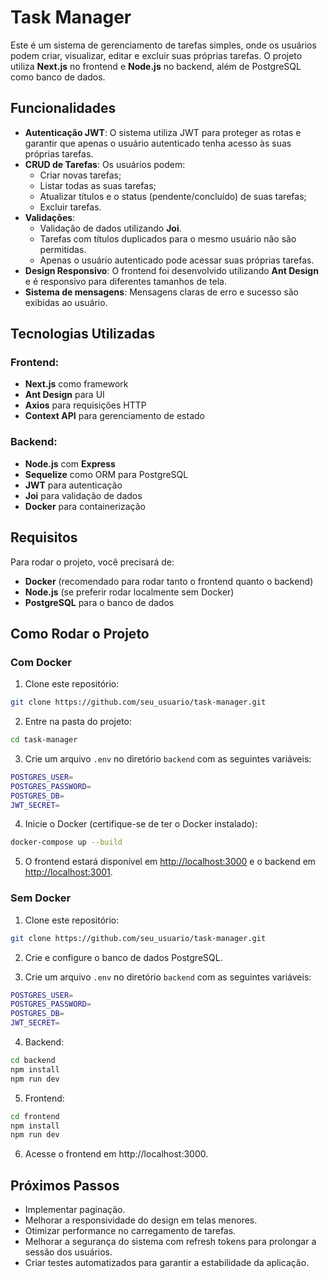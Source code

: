 # Task Manager

Este é um sistema de gerenciamento de tarefas simples, onde os usuários podem criar, visualizar, editar e excluir suas próprias tarefas. O projeto utiliza **Next.js** no frontend e **Node.js** no backend, além de PostgreSQL como banco de dados.

## Funcionalidades

- **Autenticação JWT**: O sistema utiliza JWT para proteger as rotas e garantir que apenas o usuário autenticado tenha acesso às suas próprias tarefas.
- **CRUD de Tarefas**: Os usuários podem:
  - Criar novas tarefas;
  - Listar todas as suas tarefas;
  - Atualizar títulos e o status (pendente/concluído) de suas tarefas;
  - Excluir tarefas.
- **Validações**: 
  - Validação de dados utilizando **Joi**.
  - Tarefas com títulos duplicados para o mesmo usuário não são permitidas.
  - Apenas o usuário autenticado pode acessar suas próprias tarefas.
- **Design Responsivo**: O frontend foi desenvolvido utilizando **Ant Design** e é responsivo para diferentes tamanhos de tela.
- **Sistema de mensagens**: Mensagens claras de erro e sucesso são exibidas ao usuário.

## Tecnologias Utilizadas

### Frontend:
- **Next.js** como framework 
- **Ant Design** para UI
- **Axios** para requisições HTTP
- **Context API** para gerenciamento de estado

### Backend:
- **Node.js** com **Express**
- **Sequelize** como ORM para PostgreSQL
- **JWT** para autenticação
- **Joi** para validação de dados
- **Docker** para containerização

## Requisitos

Para rodar o projeto, você precisará de:
- **Docker** (recomendado para rodar tanto o frontend quanto o backend)
- **Node.js** (se preferir rodar localmente sem Docker)
- **PostgreSQL** para o banco de dados

## Como Rodar o Projeto

### Com Docker

1. Clone este repositório:
```bash
git clone https://github.com/seu_usuario/task-manager.git
```

2. Entre na pasta do projeto:
```bash
cd task-manager
```

3. Crie um arquivo `.env` no diretório `backend` com as seguintes variáveis:

```bash
POSTGRES_USER=
POSTGRES_PASSWORD=
POSTGRES_DB=
JWT_SECRET=
```

4. Inicie o Docker (certifique-se de ter o Docker instalado):
```bash
docker-compose up --build
```

5. O frontend estará disponível em [http://localhost:3000](http://localhost:3000) e o backend em [http://localhost:3001](http://localhost:3001).

### Sem Docker

1. Clone este repositório:
```bash
git clone https://github.com/seu_usuario/task-manager.git
```

2. Crie e configure o banco de dados PostgreSQL.

3. Crie um arquivo `.env` no diretório `backend` com as seguintes variáveis:

```bash
POSTGRES_USER=
POSTGRES_PASSWORD=
POSTGRES_DB=
JWT_SECRET=
```

4. Backend:

```bash
cd backend
npm install
npm run dev
```

5. Frontend:
```bash
cd frontend
npm install
npm run dev
```

6. Acesse o frontend em http://localhost:3000.

## Próximos Passos

- Implementar paginação.
- Melhorar a responsividade do design em telas menores.
- Otimizar performance no carregamento de tarefas.
- Melhorar a segurança do sistema com refresh tokens para prolongar a sessão dos usuários.
- Criar testes automatizados para garantir a estabilidade da aplicação.